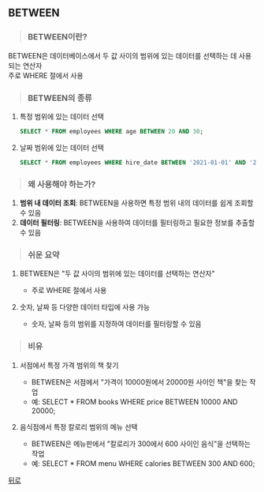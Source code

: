 ## BETWEEN
> ### BETWEEN이란?
BETWEEN은 데이터베이스에서 두 값 사이의 범위에 있는 데이터를 선택하는 데 사용되는 연산자</br>
주로 WHERE 절에서 사용

> ### BETWEEN의 종류
1. 특정 범위에 있는 데이터 선택
    ```sql
    SELECT * FROM employees WHERE age BETWEEN 20 AND 30;
    ```

2. 날짜 범위에 있는 데이터 선택
    ```sql
    SELECT * FROM employees WHERE hire_date BETWEEN '2021-01-01' AND '2021-12-31';
    ```

> ### 왜 사용해야 하는가?
1. **범위 내 데이터 조회**: BETWEEN을 사용하면 특정 범위 내의 데이터를 쉽게 조회할 수 있음
2. **데이터 필터링**: BETWEEN을 사용하여 데이터를 필터링하고 필요한 정보를 추출할 수 있음

> ### 쉬운 요약
1. BETWEEN은 "두 값 사이의 범위에 있는 데이터를 선택하는 연산자"
    - 주로 WHERE 절에서 사용

2. 숫자, 날짜 등 다양한 데이터 타입에 사용 가능
    - 숫자, 날짜 등의 범위를 지정하여 데이터를 필터링할 수 있음

> ### 비유
1. 서점에서 특정 가격 범위의 책 찾기
    - BETWEEN은 서점에서 "가격이 10000원에서 20000원 사이인 책"을 찾는 작업
    - 예: SELECT * FROM books WHERE price BETWEEN 10000 AND 20000;

2. 음식점에서 특정 칼로리 범위의 메뉴 선택
    - BETWEEN은 메뉴판에서 "칼로리가 300에서 600 사이인 음식"을 선택하는 작업
    - 예: SELECT * FROM menu WHERE calories BETWEEN 300 AND 600;

[뒤로](mysql.md)
